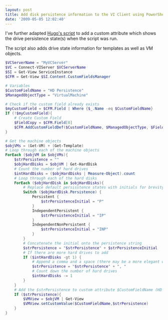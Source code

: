 ```yaml
---
layout: post
title: Add disk persistence information to the VI Client using PowerShell
date: '2009-05-05 12:02:40'
---
```



I've further adapted [Hugo's script](http://www.peetersonline.nl/index.php/vmware/add-snapshot-information-to-the-vi-client-using-powershell/) to add a custom attribute which shows the drive persistence state(s) when the script was run.

The script also adds drive state information for templates as well as VM objects.

```powershell
$VCServerName = "MyVCServer"
$VC = Connect-VIServer $VCServerName
$SI = Get-View ServiceInstance
$CFM = Get-View $SI.Content.CustomFieldsManager

# Variables
$CustomFieldName = "HD Persistence"
$ManagedObjectType = "VirtualMachine"

# Check if the custom field already exists
$myCustomField = $CFM.Field | Where {$_.Name -eq $CustomFieldName}
If (!$myCustomField){
	# Create Custom Field
	$FieldCopy = $CFM.Field[0]
	$CFM.AddCustomFieldDef($CustomFieldName, $ManagedObjectType, $FieldCopy.FieldDefPrivileges, $FieldCopy.FieldInstancePrivileges)
}

# Get the machine objects
$objVMs = (Get-VM) + (Get-Template)
# Loop through each of the machine objects
ForEach ($objVM in $objVMs){
	$strPersistence = ""
	$objHardDisks = $objVM | Get-HardDisk
	# Count the number of hard drives
	$intHardDisks = ($objHardDisks | Measure-Object).count
	# Loop through each of the hard disks
	ForEach ($objHardDisk in $objHardDisks){
		# Replace default persisstence states with initials for brevity
		Switch ($objHardDisk.Persistence) {
			Persistent {
				$strPersistenceInitial = "P"
			}
			IndependentPersistent {
				$strPersistenceInitial = "IP"
			}
			IndependentNonPersistent {
				$strPersistenceInitial = "INP"
			}
		}
		# Concatenate the initial onto the persistence string
		$strPersistence = "$strPersistence" + $strPersistenceInitial
		# If there are more hard drives to add
		If ($intHardDisks -gt 1) {
			# Append a comma and a space (there may be a more elegant way of doing this)
			$strPersistence = "$strPersistence" + ", "
			# Count down the number of hard drives
			$intHardDisks -= 1
		}
	}
	# Add the $strPersistence to custom attribute $CustomFieldName (HD Persistence)
	If ($strPersistence){
		$VMView = $objVM | Get-View
		$VMView.setCustomValue($CustomFieldName,$strPersistence)
	}
}
```